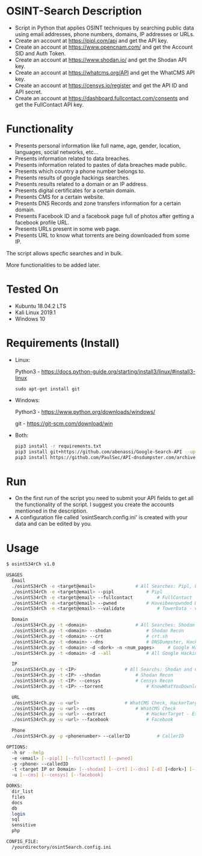 # OSINT-Search Description
- Script in Python that applies OSINT techniques by searching public data using email addresses, phone numbers, domains, IP addresses or URLs.
- Create an account at https://pipl.com/api and get the API key.
- Create an account at https://www.opencnam.com/ and get the Account SID and Auth Token.
- Create an account at https://www.shodan.io/ and get the Shodan API key.
- Create an account at https://whatcms.org/API and get the WhatCMS API key.
- Create an account at https://censys.io/register and get the API ID and API secret.
- Create an account at https://dashboard.fullcontact.com/consents and get the FullContact API key.

# Functionality

- Presents personal information like full name, age, gender, location, languages, social networks, etc...
- Presents information related to data breaches.
- Presents information related to pastes of data breaches made public.
- Presents which country a phone number belongs to.
- Presents results of google hackings searches.
- Presents results related to a domain or an IP address.
- Presents digital certificates for a certain domain.
- Presents CMS for a certain website.
- Presents DNS Records and zone transfers information for a certain domain.
- Presents Facebook ID and a facebook page full of photos after getting a facebook profile URL.
- Presents URLs present in some web page.
- Presents URL to know what torrents are being downloaded from some IP.



The script allows specfic searches and in bulk.

More functionalities to be added later.

# Tested On

- Kubuntu 18.04.2 LTS
- Kali Linux 2019.1
- Windows 10

# Requirements (Install)

- Linux:

  Python3 - https://docs.python-guide.org/starting/install3/linux/#install3-linux

  `sudo apt-get install git`

- Windows:

  Python3 - https://www.python.org/downloads/windows/

  git - https://git-scm.com/download/win

- Both:

  ``` bash
  pip3 install -r requirements.txt
  pip3 install git+https://github.com/abenassi/Google-Search-API --upgrade
  pip3 install https://github.com/PaulSec/API-dnsdumpster.com/archive/master.zip --user
  ```

# Run

- On the first run of the script you need to submit your API fields to get all the functionality of the script. I suggest you create the accounts mentioned in the description.
- A configuration file called 'osintSearch.config.ini' is created with your data and can be edited by you.

# Usage

``` bash
$ osintS34rCh v1.0

USAGES
  Email
  ./osintS34rCh -e <target@email>				# All Searches: Pipl, FullContact, Haveibeenpwnded Data Breaches and Credentials Pastes, TowerData - validate e-mail
  ./osintS34rCh -e <target@email> --pipl 			# Pipl
  ./osintS34rCh -e <target@email> --fullcontact 		# FullContact
  ./osintS34rCh -e <target@email> --pwned 			# Haveibeenpwnded Data Breaches and Credentials Pastes
  ./osintS34rCh -e <target@email> --validate			# TowerData - validate e-mail

  Domain
  ./osintS34rCh.py -t <domain>					# All Searches: Shodan Recon, crt.sh, DNSDumpster, All Google Hacking Dorks, HackerTarget - DNS Zonetransfer
  ./osintS34rCh.py -t <domain> --shodan				# Shodan Recon
  ./osintS34rCh.py -t <domain> --crt 				# crt.sh
  ./osintS34rCh.py -t <domain> --dns 				# DNSDumpster, HackerTarget - DNS Zonetransfer
  ./osintS34rCh.py -t <domain> -d <dork> -n <num_pages>		# Google Hacking
  ./osintS34rCh.py -t <domain> -d --all				# All Google Hacking Dorks

  IP
  ./osintS34rCh.py -t <IP>					# All Searchs: Shodan and Censys Recon
  ./osintS34rCh.py -t <IP> --shodan				# Shodan Recon
  ./osintS34rCh.py -t <IP> --censys				# Censys Recon
  ./osintS34rCh.py -t <IP> --torrent				# KnowWhatYouDownload URL

  URL
  ./osintS34rCh.py -u <url>					# WhatCMS Check, HackerTarget - Extract URLs
  ./osintS34rCh.py -u <url> --cms				# WhatCMS Check
  ./osintS34rCh.py -u <url> --extract				# HackerTarget - Extract URLs
  ./osintS34rCh.py -u <url> --facebook 				# Facebook

  Phone
  ./osintS34rCh.py -p <phonenumber> --callerID			# CallerID

OPTIONS:
  -h or --help
  -e <email> [--pipl] [--fullcontact] [--pwned]
  -p <phone> --calledID
  -t <target IP or Domain> [--shodan] [--crt] [--dns] [-d] [<dork>] [--all] [-n <num_pages>]
  -u [--cms] [--censys] [--facebook]

DORKS:
  dir_list
  files
  docs
  db
  login
  sql
  sensitive
  php

CONFIG_FILE:
  /yourdirectory/osintSearch.config.ini
  ```
